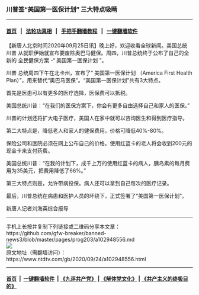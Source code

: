 ### 川普签“美国第一医保计划” 三大特点吸睛
------------------------

#### [首页](https://github.com/gfw-breaker/banned-news3/blob/master/README.md) &nbsp;&nbsp;|&nbsp;&nbsp; [法轮功真相](https://github.com/begood0513/basic/blob/master/README.md)  &nbsp;&nbsp;|&nbsp;&nbsp; [手把手翻墙教程](https://github.com/gfw-breaker/guides/wiki)  &nbsp;&nbsp;|&nbsp;&nbsp; [一键翻墙软件](https://github.com/gfw-breaker/nogfw/blob/master/README.md)  



<div><div class="post_content" itemprop="articleBody">
 <p>
  【新唐人北京时间2020年09月25日讯】晚上好，欢迎收看全球新闻。美国总统
  <ok href="https://www.ntdtv.com/gb/川普.htm">
   川普
  </ok>
  从就职伊始就宣布要废除奥巴马健保。周四，川普总统终于公布了自己的全新的
  <ok href="https://www.ntdtv.com/gb/全民健保方案.htm">
   全民健保方案
  </ok>
  -“
  <ok href="https://www.ntdtv.com/gb/美国第一医保计划.htm">
   美国第一医保计划
  </ok>
  ”。
 </p>
 <p>
  <ok href="https://www.ntdtv.com/gb/川普.htm">
   川普
  </ok>
  总统周四下午在北卡州，宣布了“
  <ok href="https://www.ntdtv.com/gb/美国第一医保计划.htm">
   美国第一医保计划
  </ok>
  （America First Health Plan）”，用来替代“奥巴马医保”。“美国第一医保计划”共有3大特点。
 </p>
 <p>
  首先是医患可以有更多的医疗选择，医保费可以抵税。
 </p>
 <p>
  美国总统川普：“在我们的医保方案下，你会有更多自由选择自己和家人的医保。”
 </p>
 <p>
  川普的计划还将扩大电子医疗，美国人在家中就可以咨询医生和得到医疗指导。
 </p>
 <p>
  第二大特点是，降低老人和家人的健保费用，价格可降低40%-80%。
 </p>
 <p>
  保险公司和医院必须在网上公布自己的价格。使用红蓝卡的老人将会收到200元的现金卡来支付药费。
 </p>
 <p>
  美国总统川普：“在我的计划下，成千上万的使用红蓝卡的病人，胰岛素的每月费用为35美元，把费用降低了66%。”
 </p>
 <p>
  第三大特点则是，允许带病投保。病人还可以拿到自己每次的医疗记录。
 </p>
 <p>
  最后，川普总统在病患和医护人员的环绕下，正式签署了“美国第一医保计划”。
 </p>
 <p>
  新唐人记者刘海英综合报导
 </p>
 <div class="single_ad">
 </div>
</div>
</div>
<hr/>
手机上长按并复制下列链接或二维码分享本文章：<br/>
https://github.com/gfw-breaker/banned-news3/blob/master/pages/prog203/a102948556.md <br/>
<a href='https://github.com/gfw-breaker/banned-news3/blob/master/pages/prog203/a102948556.md'><img src='https://github.com/gfw-breaker/banned-news3/blob/master/pages/prog203/a102948556.md.png'/></a> <br/>
原文地址（需翻墙访问）：https://www.ntdtv.com/gb/2020/09/24/a102948556.html


------------------------
#### [首页](https://github.com/gfw-breaker/banned-news3/blob/master/README.md) &nbsp;|&nbsp; [一键翻墙软件](https://github.com/gfw-breaker/nogfw/blob/master/README.md) &nbsp;| [《九评共产党》](https://github.com/gfw-breaker/9ping.md/blob/master/README.md#九评之一评共产党是什么) | [《解体党文化》](https://github.com/gfw-breaker/jtdwh.md/blob/master/README.md) | [《共产主义的终极目的》](https://github.com/gfw-breaker/gczydzjmd.md/blob/master/README.md)


<img src='http://gfw-breaker.win/banned-news3/pages/prog203/a102948556.md' width='0px' height='0px'/>